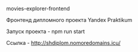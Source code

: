 movies-explorer-frontend

Фронтенд дипломного проекта Yandex Praktikum

Запуск проекта - npm run start

Ссылка - http://shdiplom.nomoredomains.icu/
